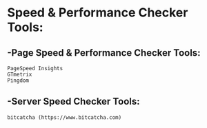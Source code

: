 # Speed & Performance Checker Tools:
## -Page Speed & Performance Checker Tools:
```
PageSpeed Insights
GTmetrix
Pingdom
```

## -Server Speed Checker Tools:
```
bitcatcha (https://www.bitcatcha.com) 
```
